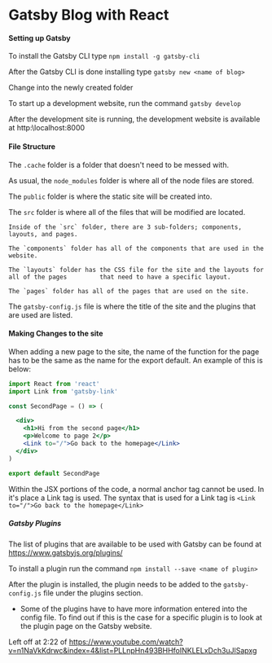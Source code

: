 # Gatsby Blog with React

#### Setting up Gatsby 

To install the Gatsby CLI type `npm install -g gatsby-cli` 

After the Gatsby CLI is done installing type `gatsby new <name of blog>`

Change into the newly created folder

To start up a development website, run the command `gatsby develop`

After the development site is running, the development website is available at http:\\localhost:8000

#### File Structure

The `.cache` folder is a folder that doesn't need to be messed with.

As usual, the `node_modules` folder is where all of the node files are stored.

The `public` folder is where the static site will be created into.

The `src` folder is where all of the files that will be modified are located.

	Inside of the `src` folder, there are 3 sub-folders; components, layouts, and pages.

	The `components` folder has all of the components that are used in the website.

	The `layouts` folder has the CSS file for the site and the layouts for all of the pages 		that need to have a specific layout.

	The `pages` folder has all of the pages that are used on the site.

The `gatsby-config.js` file is where the title of the site and the plugins that are used are listed.

#### Making Changes to the site

When adding a new page to the site, the name of the function for the page has to be the same as the name for the export default. An example of this is below:

``` jsx
import React from 'react'
import Link from 'gatsby-link'

const SecondPage = () => (

  <div>
    <h1>Hi from the second page</h1>
    <p>Welcome to page 2</p>
    <Link to="/">Go back to the homepage</Link>
  </div>
)

export default SecondPage
```

Within the JSX portions of the code, a normal anchor tag cannot be used. In it's place a Link tag is used. The syntax that is used for a Link tag is `<Link to="/">Go back to the homepage</Link>`

##### Gatsby Plugins

The list of plugins that are available to be used with Gatsby can be found at https://www.gatsbyjs.org/plugins/

To install a plugin run the command `npm install --save <name of plugin>`

After the plugin is installed, the plugin needs to be added to the `gatsby-config.js` file under the plugins section.

* Some of the plugins have to have more information entered into the config file. To find out if this is the case for a specific plugin is to look at the plugin page on the Gatsby website.







Left off at 2:22 of https://www.youtube.com/watch?v=n1NaVkKdrwc&index=4&list=PLLnpHn493BHHfoINKLELxDch3uJlSapxg